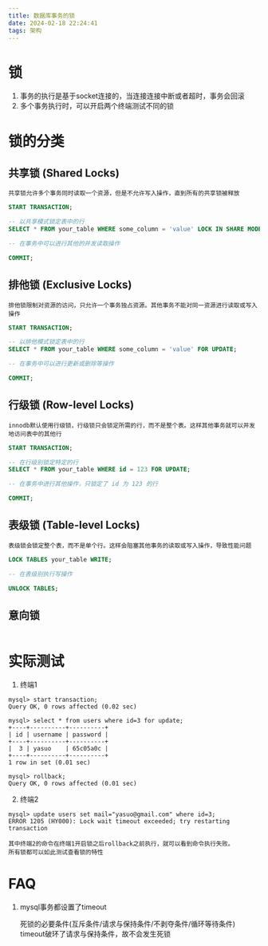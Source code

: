 ```yaml
---
title: 数据库事务的锁
date: 2024-02-18 22:24:41
tags: 架构
---
```


# 锁

1. 事务的执行是基于socket连接的，当连接连接中断或者超时，事务会回滚
2. 多个事务执行时，可以开启两个终端测试不同的锁

# 锁的分类

## 共享锁 (Shared Locks)

	共享锁允许多个事务同时读取一个资源，但是不允许写入操作，直到所有的共享锁被释放

```sql
START TRANSACTION;

-- 以共享模式锁定表中的行
SELECT * FROM your_table WHERE some_column = 'value' LOCK IN SHARE MODE;

-- 在事务中可以进行其他的并发读取操作

COMMIT;
```

## 排他锁 (Exclusive Locks)

	排他锁限制对资源的访问，只允许一个事务独占资源。其他事务不能对同一资源进行读取或写入操作

```sql
START TRANSACTION;

-- 以排他模式锁定表中的行
SELECT * FROM your_table WHERE some_column = 'value' FOR UPDATE;

-- 在事务中可以进行更新或删除等操作

COMMIT;
```

## 行级锁 (Row-level Locks)

	innodb默认使用行级锁，行级锁只会锁定所需的行，而不是整个表。这样其他事务就可以并发地访问表中的其他行
```sql
START TRANSACTION;

-- 在行级别锁定特定的行
SELECT * FROM your_table WHERE id = 123 FOR UPDATE;

-- 在事务中进行其他操作，只锁定了 id 为 123 的行

COMMIT;
```

## 表级锁 (Table-level Locks)

	表级锁会锁定整个表，而不是单个行。这样会阻塞其他事务的读取或写入操作，导致性能问题
```sql
LOCK TABLES your_table WRITE;

-- 在表级别执行写操作

UNLOCK TABLES;

```

## 意向锁
```sql
```

# 实际测试

1. 终端1
```shell
mysql> start transaction;
Query OK, 0 rows affected (0.02 sec)

mysql> select * from users where id=3 for update;
+----+----------+----------+
| id | username | password |
+----+----------+----------+
|  3 | yasuo    | 65c05a0c |
+----+----------+----------+
1 row in set (0.01 sec)

mysql> rollback;
Query OK, 0 rows affected (0.01 sec)
```

2. 终端2
```shell
mysql> update users set mail="yasuo@gmail.com" where id=3;
ERROR 1205 (HY000): Lock wait timeout exceeded; try restarting transaction
```

	其中终端2的命令在终端1开启锁之后rollback之前执行，就可以看到命令执行失败。
	所有锁都可以如此测试查看锁的特性

# FAQ

1. mysql事务都设置了timeout

	死锁的必要条件(互斥条件/请求与保持条件/不剥夺条件/循环等待条件)
	timeout破环了请求与保持条件，故不会发生死锁